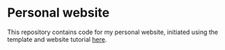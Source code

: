 # Personal website

This repository contains code for my personal website, initiated using the template and website tutorial [here](https://www.marvinschmitt.com/blog/website-tutorial-quarto/>).